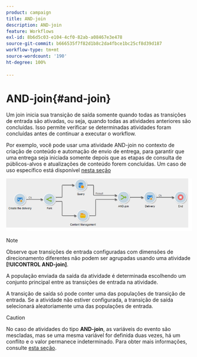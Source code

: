 ```yaml
---
product: campaign
title: AND-join
description: AND-join
feature: Workflows
exl-id: 8b6d5c03-e104-4cf0-82ab-a08467e3e478
source-git-commit: b666535f7f82d1b8c2da4fbce1bc25cf8d39d187
workflow-type: tm+mt
source-wordcount: '190'
ht-degree: 100%

---
```


# AND-join{#and-join}



Um join inicia sua transição de saída somente quando todas as transições de entrada são ativadas, ou seja, quando todas as atividades anteriores são concluídas. Isso permite verificar se determinadas atividades foram concluídas antes de continuar a executar o workflow.

Por exemplo, você pode usar uma atividade AND-join no contexto de criação de conteúdo e automação de envio de entrega, para garantir que uma entrega seja iniciada somente depois que as etapas de consulta de públicos-alvos e atualizações de conteúdo forem concluídas. Um caso de uso específico está disponível [nesta seção](../../delivery/using/automating-via-workflows.md#creating-the-delivery-and-its-content)

![](assets/and-join-usage.png)

>[!NOTE]
>
>Observe que transições de entrada configuradas com dimensões de direcionamento diferentes não podem ser agrupadas usando uma atividade **[!UICONTROL AND-join]**.

A população enviada da saída da atividade é determinada escolhendo um conjunto principal entre as transições de entrada na atividade.

A transição de saída só pode conter uma das populações de transição de entrada. Se a atividade não estiver configurada, a transição de saída selecionará aleatoriamente uma das populações de entrada.

>[!CAUTION]
>
>No caso de atividades do tipo **AND-join**, as variáveis do evento são mescladas, mas se uma mesma variável for definida duas vezes, há um conflito e o valor permanece indeterminado. Para obter mais informações, consulte [esta seção](javascript-scripts-and-templates.md#event-variables).
